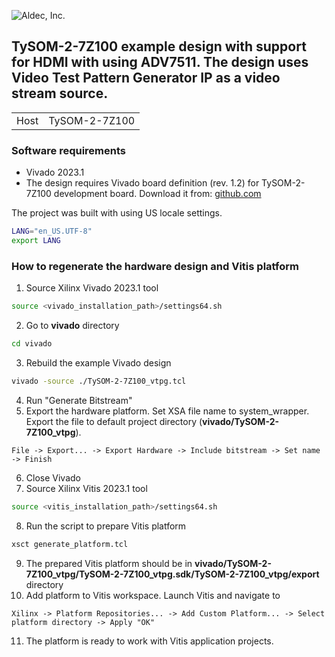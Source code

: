 ![Aldec, Inc.](https://www.aldec.com/images/content/corporate/Corporate_Logo_Aldec_Crescent.png)
## TySOM-2-7Z100 example design with support for HDMI with using ADV7511. The design uses Video Test Pattern Generator IP as a video stream source.
|||
|---|---|
|Host|TySOM-2-7Z100|

### Software requirements
- Vivado 2023.1
- The design requires Vivado board definition (rev. 1.2) for TySOM-2-7Z100 development board.
Download it from:
[github.com](https://github.com/aldec/TySOM-2-7Z100/tree/master/Vivado-board_files/2018.3/TySOM-2-7Z100)

The project was built with using US locale settings.
```bash
LANG="en_US.UTF-8"
export LANG
```
### How to regenerate the hardware design and Vitis platform

1. Source Xilinx Vivado 2023.1 tool
```bash
source <vivado_installation_path>/settings64.sh
```
2. Go to **vivado** directory
```bash
cd vivado
```
3. Rebuild the example Vivado design
```bash
vivado -source ./TySOM-2-7Z100_vtpg.tcl
```
4. Run "Generate Bitstream"
5. Export the hardware platform. Set XSA file name to system_wrapper. Export the file to default project directory (**vivado/TySOM-2-7Z100_vtpg**).
```
File -> Export... -> Export Hardware -> Include bitstream -> Set name -> Finish
```
6. Close Vivado
7. Source Xilinx Vitis 2023.1 tool
```bash
source <vitis_installation_path>/settings64.sh
```
8. Run the script to prepare Vitis platform
```bash
xsct generate_platform.tcl
```
9. The prepared Vitis platform should be in **vivado/TySOM-2-7Z100_vtpg/TySOM-2-7Z100_vtpg.sdk/TySOM-2-7Z100_vtpg/export** directory
10. Add platform to Vitis workspace. Launch Vitis and navigate to
```
Xilinx -> Platform Repositories... -> Add Custom Platform... -> Select platform directory -> Apply "OK"
```
11. The platform is ready to work with Vitis application projects.
